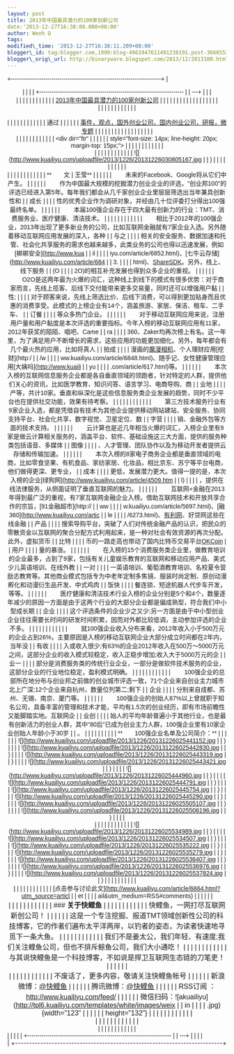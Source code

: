 ```yaml
--- 
layout: post 
title: 2013年中国最具潜力的100家创新公司 
date:'2013-12-27T16:38:00.000+08:00' 
author: Wenh Q
tags:
modified\_time: '2013-12-27T16:38:11.209+08:00' 
blogger\_id: tag:blogger.com,1999:blog-4961947611491238191.post-3666553164758248354
blogger\_orig\_url: http://binaryware.blogspot.com/2013/12/2013100.html
---
```

<div dir="ltr">

<div class="gmail_quote">

<div style="font-family: Arial,sans-serif; width: 100%;">

+--------------------------------------------------------------------------+
| <div align="center">                                                     |
|                                                                          |
| +----------------------------------------------------------------------- |
| ---+                                                                     |
| | <div dir="ltr">                                                        |
|    |                                                                     |
| |                                                                        |
|    |                                                                     |
| | [2013年中国最具潜力的100家创新公司](http://www.kuailiyu.com/article/6864.html) | |
|                                                                          |
| |                                                                        |
|    |                                                                     |
| |                                                                        |
|    |                                                                     |
| | </div>                                                                 |
|    |                                                                     |
| |                                                                        |
|    |                                                                     |
| | <div style="margin-top: 15px;">                                        |
|    |                                                                     |
| |                                                                        |
|    |                                                                     |
| | 通过                                                                     |
|  |                                                                       |
| | [事件，观点，国外创业公司，国内创业公司，研报，微专题](http://www.kuailiyu.com/) | |
|                                                                          |
| |                                                                        |
|    |                                                                     |
| |                                                                        |
|    |                                                                     |
| | </div>                                                                 |
|    |                                                                     |
| |                                                                        |
|    |                                                                     |
| | <div dir="ltr"                                                         |
|    |                                                                     |
| | style="font-size: 14px; line-height: 20px; margin-top: 15px;">         |
|    |                                                                     |
| |                                                                        |
|    |                                                                     |
| | <div style="text-align: center;">                                      |
|    |                                                                     |
| |                                                                        |
|    |                                                                     |
| | ![](http://www.kuailiyu.com/uploadfile/2013/1226/20131226030805167.jpg |
| )  |                                                                     |
| |                                                                        |
|    |                                                                     |
| | </div>                                                                 |
|    |                                                                     |
| |                                                                        |
|    |                                                                     |
| | **　　文 | 王莹**
                                                       | |
|                                                                          |
| | 　　未来的Facebook、Google将从它们中产生。
                              | |
|                                                                          |
| | 　　作为中国最大规模的挖掘潜力创业企业的评选，"创业邦100"的评选已经进入第5年。每年我们都会从几千家创业企业里层层筛选出当年兼具创新性和 |
| 成长 |                                                                   |
| | 性的优秀企业作为调研对象，并经由几十位评委打分得出100强最终名单。
       | |
|                                                                          |
| | 　　本届100强企业存在于四大最有创新力的行业：TMT、消费服务业、医疗健康、清洁技术。
 | |
|                                                                          |
| |                                                                        |
|    |                                                                     |
| | 　　相比于2012年的100强企业，2013年出现了更多新业务的公司，比如互联网金融就有7家企业入选。另外随着移动互联网应用发展的深入，各种 |
| 与之 |                                                                   |
| | 相关的安全服务、数据加速和托管、社会化共享服务的需求也越来越多，此类业务的公司也得以迅速发展，例如[梆梆安全](http://www.kua |
| il |                                                                     |
| | iyu.com/article/6852.html)、[七牛云存储](http://www.kuailiyu.com/article/684 |
| 3. |                                                                     |
| | html)、[ShareSDK](http://www.kuailiyu.com/article/6542.html)。另外，线上、线下服务 |
| (O |                                                                     |
| | 2O)的相互补充发展也得到众多企业的重视。
                                 | |
|                                                                          |
| | 　　O2O是这两年最为火爆的词汇，这种线上到线下的模式有很多优势：对于商家而言，先线上揽客、后线下交付能带来更多交易量，同时还可以增强用户黏 |
| 性; |                                                                    |
| | 对于顾客来说，先线上筛选比价、后线下消费，可以得到更加贴身而且优惠的消费享受。此模式的上榜企业有14个，涵盖旅游、家居、保洁、租车、二手车、 |
| 订餐 |                                                                   |
| | 等众多热门企业。
                                                        | |
|                                                                          |
| | 　　对于移动互联网应用来说，注册用户量和用户黏度是本次评选的重要指标。今年入榜的移动互联网应用有11家，2012年获奖的陌陌、唱吧、Came |
| ra |                                                                     |
| | 360、Zaker均再次榜上有名。这一年里，为了满足用户不断增长的需求，这些应用的功能更加细化。另外，每年都会有几个最火热的应用，比如将真人 |
| 拍成 |                                                                   |
| | 漫画的[魔漫相机](http://www.kuailiyu.com/article/4427.html)、个人理财应用[挖财](http:/ |
| /w |                                                                     |
| | ww.kuailiyu.com/article/6848.html)、随手记、女性健康管理应用[大姨吗](http://www.kuaili |
| yu |                                                                     |
| | .com/article/617.html)等。
                                              |
|  |                                                                       |
| | 　　本次入榜的互联网信息服务企业都是各自垂直领域的领跑者，针对特定的人群，提供他们关心的资讯，比如医学教育、知识问答、语言学习、电商导购、商 |
| 业地 |                                                                   |
| | 产等，共计10家。垂直和纵深化是这些信息服务类企业发展的趋势，同时不少平台也在提供社交功能，效果有待考察。
 | |
|                                                                          |
| |                                                                        |
|    |                                                                     |
| | 　　第三方技术服务行业有9家企业入选，都是凭借自有技术为其他企业提供移动网站建站、安全服务、协同支持平台、社会化共享、数字视觉、卫星定位、数 |
| 字营 |                                                                   |
| | 销、金融外包等方面的技术支持。
                                          | |
|                                                                          |
| | 　　云计算也是近几年相当火爆的词汇，入榜企业里有9家是做云计算相关服务的，涵盖平台、软件、基础设施这三大方面，提供的服务种类包括语音、多媒体 |
| 图像 |                                                                   |
| | 、人才管理、团队协作以及为移动开发者提供云存储和传输加速。
              | |
|                                                                          |
| | 　　本次入榜的8家电子商务企业都是垂直领域的电商，比如零食坚果、有机食品、家纺家居、化妆品，相比京东、苏宁等平台电商，他们做得更深、更专业， |
| 成本 |                                                                   |
| | 更低，发展潜力更大。值得一提的是，本次入榜的企业[绿狗网](http://www.kuailiyu.com/article/4509.htm |
| l) |                                                                     |
| | ，提供在线法律服务，从侧面证明了垂直互联网的魅力。
                      | |
|                                                                          |
| | 　　互联网+金融在2013年得到最广泛的重视，有7家互联网金融企业入榜。借助互联网技术和开放共享合作的宗旨，[91金融超市](http:// |
| ww |                                                                     |
| | w.kuailiyu.com/article/5697.html)、[融360](http://www.kuailiyu.com/artic |
| le |                                                                     |
| | /6273.html)、[有利网](http://www.kuailiyu.com/article/6064.html)、好贷网这些在线金融 |
| 产品 |                                                                   |
| | 搜索导购平台，突破了人们对传统金融产品的认识，把民众的零散资金以互联网的聚合分配方式利用起来，是一种对社会有效资源的再次分配。此外，虚拟货币 |
| 比特 |                                                                   |
| | 币的一路走高也带动了国内比特币交易平台[OKCoin](http://www.kuailiyu.com/article/6000.html) |
| 用户 |                                                                   |
| | 量的暴涨。
                                                              | |
|                                                                          |
| | 　　在入榜的15个消费服务类企业里，做教育培训的企业最多，占到了9家，包括有关儿童娱乐教育的互联网和移动应用产品、美式少儿英语培训、在线外教 |
| 一对 |                                                                   |
| | 一英语培训、葡萄酒教育培训、名校夏令营励志教育等。其他商业模式包括专为中老年定制多焦镜、服装时尚定制、原创动漫孵化和动漫衍生品开发、中式鸡肉 |
| 饭快 |                                                                   |
| | 餐连锁、短途机器人代步车开发，等等。
                                    | |
|                                                                          |
| | 　　医疗健康和清洁技术行业入榜的企业分别是5个和4个，数量逐年减少的原因一方面是由于这两个行业的大部分企业都是偏成熟型，符合我们中小型成长期 |
| 企业 |                                                                   |
| | 这个评选条件的企业少之又少;另一方面是由于中小型创业企业往往需要长时间的研发时间积累，因而对外都比较低调，主动参加评选的企业不多。
 | |
|                                                                          |
| |                                                                        |
|    |                                                                     |
| | 　　就100强企业收入分布来看，2012年收入小于500万元的企业占到26%，主要原因是入榜的移动互联网企业大部分成立时间都在2年内，当年没 |
| 有收 |                                                                   |
| | 入或收入很少;有63%的企业2012年收入在500万～5000万元之间，这部分企业的收入模式较稳定，收入正稳步增加;收入大于5000万元的企 |
| 业一 |                                                                   |
| | 部分是消费服务类的传统行业企业，一部分是做软件技术服务的企业，这部分企业的行业地位稳定，盈利模式明确。
 | |
|                                                                          |
| |                                                                        |
|    |                                                                     |
| | 　　100强企业的总部所在地分布与创业邦之前做的创业城市评选一致，71个企业来自创业主力城市北上广深;12个企业来自杭州，数量位列第二;剩下 |
| 企业 |                                                                   |
| | 分别来自成都、苏州、无锡、南京、厦门等。
                                | |
|                                                                          |
| | 　　100强企业的创始人87%以上曾就职于知名公司，具备丰富的管理和技术才能，平均有1.5次的创业经历，即有市场前瞻性又能脚踏实地。互联网企 |
| 业创 |                                                                   |
| | 始人的平均年龄普遍小于其他行业，也是最有创新活力的创业人群，其中"80后"已成为创业主力人群，100强企业里有10家企业创始人年龄小于30岁 |
| 。
 |                                                                    |
| |                                                                        |
|    |                                                                     |
| | **　　100强企业名单及公司简介：**
                                       | |
|                                                                          |
| | ![](http://www.kuailiyu.com/uploadfile/2013/1226/20131226025441152.jpg |
| )
 |                                                                     |
| | ![](http://www.kuailiyu.com/uploadfile/2013/1226/20131226025442830.jpg |
| )
 |                                                                     |
| | ![](http://www.kuailiyu.com/uploadfile/2013/1226/20131226025443319.jpg |
| )
 |                                                                     |
| | ![](http://www.kuailiyu.com/uploadfile/2013/1226/20131226025443421.jpg |
| )
 |                                                                     |
| | ![](http://www.kuailiyu.com/uploadfile/2013/1226/20131226025444960.jpg |
| )
 |                                                                     |
| | ![](http://www.kuailiyu.com/uploadfile/2013/1226/20131226025444791.jpg |
| )
 |                                                                     |
| | ![](http://www.kuailiyu.com/uploadfile/2013/1226/20131226025445754.jpg |
| )
 |                                                                     |
| | ![](http://www.kuailiyu.com/uploadfile/2013/1226/20131226025445290.jpg |
| )
 |                                                                     |
| | ![](http://www.kuailiyu.com/uploadfile/2013/1226/20131226025505107.jpg |
| )
 |                                                                     |
| | ![](http://www.kuailiyu.com/uploadfile/2013/1226/20131226025506196.jpg |
| )
 |                                                                     |
| | <div style="text-align: center;">                                      |
|    |                                                                     |
| |                                                                        |
|    |                                                                     |
| | ![](http://www.kuailiyu.com/uploadfile/2013/1226/20131226025534989.jpg |
| )
 |                                                                     |
| | ![](http://www.kuailiyu.com/uploadfile/2013/1226/20131226025534507.jpg |
| )
 |                                                                     |
| | ![](http://www.kuailiyu.com/uploadfile/2013/1226/20131226025535222.jpg |
| )
 |                                                                     |
| | ![](http://www.kuailiyu.com/uploadfile/2013/1226/20131226025535279.jpg |
| )
 |                                                                     |
| | ![](http://www.kuailiyu.com/uploadfile/2013/1226/20131226025536407.jpg |
| )
 |                                                                     |
| | ![](http://www.kuailiyu.com/uploadfile/2013/1226/20131226025536976.jpg |
| )
 |                                                                     |
| | ![](http://www.kuailiyu.com/uploadfile/2013/1226/20131226025537824.jpg |
| )  |                                                                     |
| |                                                                        |
|    |                                                                     |
| | </div>                                                                 |
|    |                                                                     |
| |                                                                        |
|    |                                                                     |
| | [点击参与讨论此文](http://www.kuailiyu.com/article/6864.html?utm_source=articl |
| et |                                                                     |
| | ail&utm_medium=RSS#comments)
                                          |
|    |                                                                     |
| | <div style="font-size: 16px;">                                         |
|    |                                                                     |
| |                                                                        |
|    |                                                                     |
| | ### **关于快鲤鱼**                                                       | |
|                                                                          |
| |                                                                        |
|    |                                                                     |
| | 快鲤鱼，一网打尽互联网新创公司！
                                        | |
|                                                                          |
| | 这是一个专注挖掘、报道TMT领域创新性公司的科技博客，它的作者们遍布太平洋两岸，以钓者的姿态，为读者快速地寻觅下一条大鱼。
 | |
|                                                                          |
| |                                                                        |
|    |                                                                     |
| | 我们不是姜太公，我们年轻、有速度;我们关注鲤鱼公司，但也不排斥鲸鱼公司，我们大小通吃！
 | |
|                                                                          |
| |                                                                        |
|    |                                                                     |
| | 与其说快鲤鱼是一个科技博客，不如说是捍卫互联网生态链的刀笔吏！
          | |
|                                                                          |
| | <div>                                                                  |
|    |                                                                     |
| |                                                                        |
|    |                                                                     |
| | 不废话了，更多内容，敬请关注快鲤鱼帐号
                                  | |
|                                                                          |
| | 新浪微博：[@快鲤鱼](http://weibo.com/p/1002062696344613/mblog)
          | |
|                                                                          |
| | 腾讯微博：[@快鲤鱼](http://t.qq.com/kuailiyucyzone)
                     | |
|                                                                          |
| | RSS订阅 ：<http://www.kuailiyu.com/feed/>
                                |
| |                                                                        |
| | 微信扫码：![akuailiyu](http://tpl6.kuailiyu.com/templates/white/images/weix |
| in |                                                                     |
| | .jpg){width="123"                                                      |
|    |                                                                     |
| | height="132"}                                                          |
|    |                                                                     |
| |                                                                        |
|    |                                                                     |
| | </div>                                                                 |
|    |                                                                     |
| |                                                                        |
|    |                                                                     |
| | </div>                                                                 |
|    |                                                                     |
| |                                                                        |
|    |                                                                     |
| | </div>                                                                 |
|    |                                                                     |
| +----------------------------------------------------------------------- |
| ---+                                                                     |
|                                                                          |
| </div>                                                                   |
+--------------------------------------------------------------------------+

</div>

</div>




</div>
